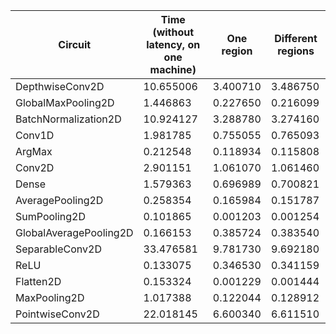 | Circuit | Time (without latency, on one machine) | One region | Different regions |
| --- | --- | --- | --- |
| DepthwiseConv2D | 10.655006 | 3.400710 | 3.486750 |
| GlobalMaxPooling2D | 1.446863 | 0.227650 | 0.216099 |
| BatchNormalization2D | 10.924127 | 3.288780 | 3.274160 |
| Conv1D | 1.981785 | 0.755055 | 0.765093 |
| ArgMax | 0.212548 | 0.118934 | 0.115808 |
| Conv2D | 2.901151 | 1.061070 | 1.061460 |
| Dense | 1.579363 | 0.696989 | 0.700821 |
| AveragePooling2D | 0.258354 | 0.165984 | 0.151787 |
| SumPooling2D | 0.101865 | 0.001203 | 0.001254 |
| GlobalAveragePooling2D | 0.166153 | 0.385724 | 0.383540 |
| SeparableConv2D | 33.476581 | 9.781730 | 9.692180 |
| ReLU | 0.133075 | 0.346530 | 0.341159 |
| Flatten2D | 0.153324 | 0.001229 | 0.001444 |
| MaxPooling2D | 1.017388 | 0.122044 | 0.128912 |
| PointwiseConv2D | 22.018145 | 6.600340 | 6.611510 |
